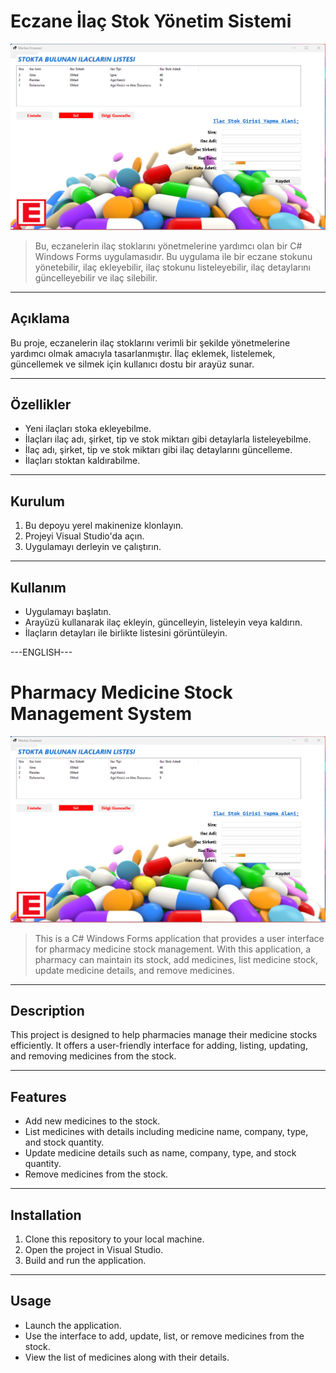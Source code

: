 # Eczane İlaç Stok Yönetim Sistemi

![Ekran Görüntüsü 1](IMG/1.png)

> Bu, eczanelerin ilaç stoklarını yönetmelerine yardımcı olan bir C# Windows Forms uygulamasıdır. Bu uygulama ile bir eczane stokunu yönetebilir, ilaç ekleyebilir, ilaç stokunu listeleyebilir, ilaç detaylarını güncelleyebilir ve ilaç silebilir.

---

## Açıklama

Bu proje, eczanelerin ilaç stoklarını verimli bir şekilde yönetmelerine yardımcı olmak amacıyla tasarlanmıştır. İlaç eklemek, listelemek, güncellemek ve silmek için kullanıcı dostu bir arayüz sunar.

---

## Özellikler

- Yeni ilaçları stoka ekleyebilme.
- İlaçları ilaç adı, şirket, tip ve stok miktarı gibi detaylarla listeleyebilme.
- İlaç adı, şirket, tip ve stok miktarı gibi ilaç detaylarını güncelleme.
- İlaçları stoktan kaldırabilme.

---

## Kurulum

1. Bu depoyu yerel makinenize klonlayın.
2. Projeyi Visual Studio'da açın.
3. Uygulamayı derleyin ve çalıştırın.

---

## Kullanım

- Uygulamayı başlatın.
- Arayüzü kullanarak ilaç ekleyin, güncelleyin, listeleyin veya kaldırın.
- İlaçların detayları ile birlikte listesini görüntüleyin.

---ENGLISH---

# Pharmacy Medicine Stock Management System

![Ekran Görüntüsü 1](IMG/1.png)

> This is a C# Windows Forms application that provides a user interface for pharmacy medicine stock management. With this application, a pharmacy can maintain its stock, add medicines, list medicine stock, update medicine details, and remove medicines.

---

## Description

This project is designed to help pharmacies manage their medicine stocks efficiently. It offers a user-friendly interface for adding, listing, updating, and removing medicines from the stock.

---

## Features

- Add new medicines to the stock.
- List medicines with details including medicine name, company, type, and stock quantity.
- Update medicine details such as name, company, type, and stock quantity.
- Remove medicines from the stock.

---

## Installation

1. Clone this repository to your local machine.
2. Open the project in Visual Studio.
3. Build and run the application.

---

## Usage

- Launch the application.
- Use the interface to add, update, list, or remove medicines from the stock.
- View the list of medicines along with their details.
